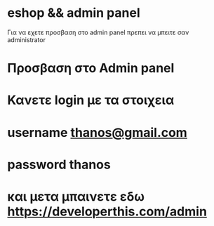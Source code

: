 # eshop && admin panel 

<p> Για να εχετε προσβαση στο admin panel πρεπει να μπειτε σαν administrator</p>

# Προσβαση στο Admin panel 
# Κανετε  login με τα στοιχεια  
# username thanos@gmail.com
# password thanos
# και μετα μπαινετε εδω  https://developerthis.com/admin
